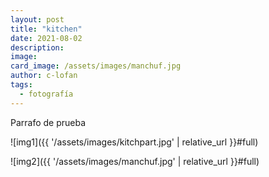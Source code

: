 ```yaml
---
layout: post
title: "kitchen"
date: 2021-08-02
description: 
image: 
card_image: /assets/images/manchuf.jpg
author: c-lofan
tags:
  - fotografía
---
```


Parrafo de prueba

![img1]({{ '/assets/images/kitchpart.jpg' | relative_url }}#full)

![img2]({{ '/assets/images/manchuf.jpg' | relative_url }}#full)